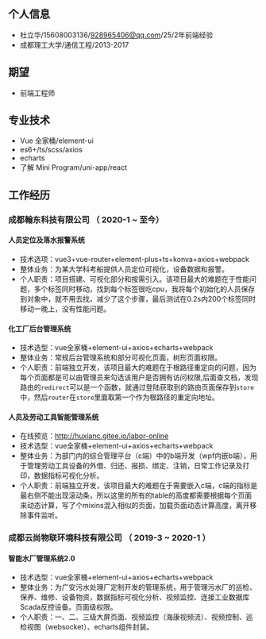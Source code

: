 
## 个人信息
- 杜立华/15608003136/928965406@qq.com/25/2年前端经验
- 成都理工大学/通信工程/2013-2017
## 期望
- 前端工程师
## 专业技术
- Vue 全家桶/element-ui
- es6+/ts/scss/axios
- echarts
- 了解 Mini Program/uni-app/react
## 工作经历
### 成都翰东科技有限公司 （ 2020-1 ~ 至今）

#### 人员定位及落水报警系统
- 技术选项：vue3+vue-router+element-plus+ts+konva+axios+webpack
- 整体业务：为某大学科考船提供人员定位可视化，设备数据和报警。
- 个人职责：项目搭建、可视化部分和按需引入。该项目最大的难题在于性能问题，多个标签同时移动，找到每个标签很吃cpu，我将每个初始化的人员保存到对象中，就不用去找，减少了这个步骤，最后测试在0.2s内200个标签同时移动一晚上，没有性能问题。
#### 化工厂后台管理系统
- 技术选型：vue全家桶+element-ui+axios+echarts+webpack
- 整体业务：常规后台管理系统和部分可视化页面，树形页面权限。
- 个人职责：前端独立开发，该项目最大的难题在于根路径重定向的问题，因为每个页面都是可以由管理员来勾选该用户是否拥有访问权限,后面查文档，发现路由的`redirect`可以是一个函数，就通过登陆获取到的路由页面保存到`store`中，然后`router`在`store`里面取第一个作为根路径的重定向地址。
#### 人员及劳动工具智能管理系统
- 在线预览：http://huxianc.gitee.io/labor-online
- 技术选型：vue全家桶+element-ui+axios+echarts+webpack
- 整体业务：为部门内的综合管理平台（c端）中的b端开发（wpf内嵌b端），用于管理劳动工具设备的外借、归还、报损、绑定、注销，日常工作记录及打印，数据指标可视化分析。
- 个人职责：前端独立开发，该项目最大的难题在于需要嵌入c端，c端的指标是最右侧不能出现滚动条，所以这里的所有的table的高度都需要根据每个页面来动态计算，写了个mixins混入相似的页面，加载页面动态计算高度，离开移除事件监听。

### 成都云尚物联环境科技有限公司 （ 2019-3 ~ 2020-1 ）
####  智能水厂管理系统2.0
- 技术选型：vue全家桶+element-ui+axios+echarts+webpack
- 整体业务：为广安污水处理厂定制开发的管理系统，用于管理污水厂的巡检、保养、维修、设备物资，数据指标可视化分析、视频监控、连接工业数据库Scada反控设备。页面级权限。
- 个人职责：一、二、三级大屏页面、视频监控（海康视频流）、视频控制、巡检视图（websocket）、echarts组件封装。
  

  
  
